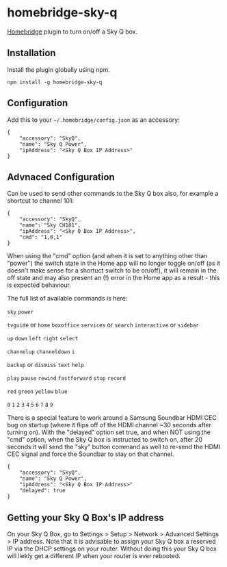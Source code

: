 # homebridge-sky-q

[Homebridge](https://github.com/nfarina/homebridge) plugin to turn on/off a Sky Q box.

## Installation

Install the plugin globally using npm.

```
npm install -g homebridge-sky-q
```

## Configuration

Add this to your `~/.homebridge/config.json` as an accessory:
```
{
	"accessory": "SkyQ",
	"name": "Sky Q Power",
	"ipAddress": "<Sky Q Box IP Address>"
}
```

## Advnaced Configuration

Can be used to send other commands to the Sky Q box also, for example a shortcut to channel 101:
```
{
	"accessory": "SkyQ",
	"name": "Sky CH101",
	"ipAddress": "<Sky Q Box IP Address>",
	"cmd": "1,0,1"
}
```
When using the "cmd" option (and when it is set to anything other than "power") the switch state in the Home app will no longer toggle on/off (as it doesn't make sense for a shortuct switch to be on/off), it will remain in the off state and may also present an (!) error in the Home app as a result - this is expected behaviour.

The full list of available commands is here:

`sky` `power`

`tvguide` or `home` `boxoffice` `services` or `search` `interactive` or `sidebar`

`up` `down` `left` `right` `select`

`channelup` `channeldown` `i`

`backup` or `dismiss` `text` `help`

`play` `pause` `rewind` `fastforward` `stop` `record`

`red` `green` `yellow` `blue`

`0` `1` `2` `3` `4` `5` `6` `7` `8` `9`

There is a special feature to work around a Samsung Soundbar HDMI CEC bug on startup (where it flips off of the HDMI channel ~30 seconds after turning on). With the "delayed" option set true, and when NOT using the "cmd" option, when the Sky Q box is instructed to switch on, after 20 seconds it will send the "sky" button command as well to re-send the HDMI CEC signal and force the Soundbar to stay on that channel.
```
{
	"accessory": "SkyQ",
	"name": "Sky Q Power",
	"ipAddress": "<Sky Q Box IP Address>"
	"delayed": true
}
```


## Getting your Sky Q Box's IP address

On your Sky Q Box, go to Settings > Setup > Network > Advanced Settings > IP address.
Note that it is advisable to assign your Sky Q box a reserved IP via the DHCP settings on your router. Without doing this your Sky Q box will liekly get a different IP when your router is ever rebooted.

